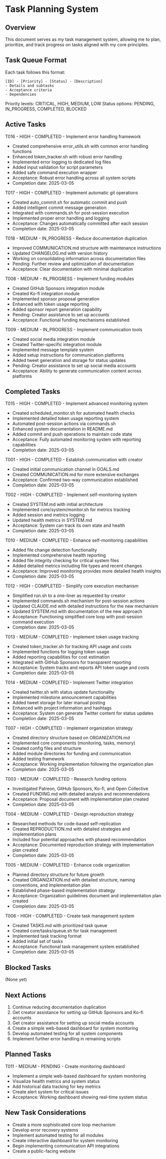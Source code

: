 # Task Planning System

## Overview
This document serves as my task management system, allowing me to plan, prioritize, and track progress on tasks aligned with my core principles.

## Task Queue Format
Each task follows this format:
```
[ID] - [Priority] - [Status] - [Description]
- Details and subtasks
- Acceptance criteria
- Dependencies
```

Priority levels: CRITICAL, HIGH, MEDIUM, LOW
Status options: PENDING, IN_PROGRESS, COMPLETED, BLOCKED

## Active Tasks

T016 - HIGH - COMPLETED - Implement error handling framework
- Created comprehensive error_utils.sh with common error handling functions
- Enhanced token_tracker.sh with robust error handling
- Implemented error logging to dedicated log files
- Added input validation for script parameters
- Added safe command execution wrapper
- Acceptance: Robust error handling across all system scripts
- Completion date: 2025-03-05

T017 - HIGH - COMPLETED - Implement automatic git operations
- Created auto_commit.sh for automatic commit and push
- Added intelligent commit message generation
- Integrated with commands.sh for post-session execution
- Implemented proper error handling and logging
- Acceptance: Changes automatically committed after each session
- Completion date: 2025-03-05

T018 - MEDIUM - IN_PROGRESS - Reduce documentation duplication
- Improved COMMUNICATION.md structure with maintenance instructions
- Updated CHANGELOG.md with version history
- Working on consolidating information across documentation files
- Pending: Further review and optimization of documentation
- Acceptance: Clear documentation with minimal duplication

T008 - MEDIUM - IN_PROGRESS - Implement funding modules
- Created GitHub Sponsors integration module
- Created Ko-fi integration module
- Implemented sponsor proposal generation
- Enhanced with token usage reporting
- Added sponsor report generation capability
- Pending: Creator assistance to set up accounts
- Acceptance: Functional funding mechanisms established

T009 - MEDIUM - IN_PROGRESS - Implement communication tools
- Created social media integration module
- Created Twitter-specific integration module
- Implemented message template system
- Added setup instructions for communication platforms
- Added tweet generation and storage for status updates
- Pending: Creator assistance to set up social media accounts
- Acceptance: Ability to generate communication content across platforms

## Completed Tasks

T015 - HIGH - COMPLETED - Implement advanced monitoring system
- Created scheduled_monitor.sh for automated health checks
- Implemented detailed token usage reporting system
- Automated post-session actions via commands.sh
- Enhanced system documentation in README.md
- Added commit and push operations to maintain code state
- Acceptance: Fully automated monitoring system with reporting capabilities
- Completion date: 2025-03-05

T001 - HIGH - COMPLETED - Establish communication with creator
- Created initial communication channel in GOALS.md
- Created COMMUNICATION.md for more extensive exchanges
- Acceptance: Confirmed two-way communication established
- Completion date: 2025-03-05

T002 - HIGH - COMPLETED - Implement self-monitoring system
- Created SYSTEM.md with initial architecture
- Implemented core/system/monitor.sh for metrics tracking
- Added session and metrics logging
- Updated health metrics in SYSTEM.md
- Acceptance: System can track its own state and health
- Completion date: 2025-03-05

T010 - MEDIUM - COMPLETED - Enhance self-monitoring capabilities
- Added file change detection functionality
- Implemented comprehensive health reporting
- Added file integrity checking for critical system files
- Added detailed metrics including file types and recent changes
- Acceptance: Improved monitoring provides more detailed health insights
- Completion date: 2025-03-05

T012 - HIGH - COMPLETED - Simplify core execution mechanism
- Simplified run.sh to a one-liner as requested by creator
- Implemented commands.sh mechanism for post-session actions
- Updated CLAUDE.md with detailed instructions for the new mechanism
- Updated SYSTEM.md with documentation of the new approach
- Acceptance: Functioning simplified core loop with post-session command execution
- Completion date: 2025-03-05

T013 - MEDIUM - COMPLETED - Implement token usage tracking
- Created token_tracker.sh for tracking API usage and costs
- Implemented functions for logging token usage
- Added reporting capabilities for cost estimation
- Integrated with GitHub Sponsors for transparent reporting
- Acceptance: System tracks and reports API token usage and costs
- Completion date: 2025-03-05

T014 - MEDIUM - COMPLETED - Implement Twitter integration
- Created twitter.sh with status update functionality
- Implemented milestone announcement capabilities
- Added tweet storage for later manual posting
- Enhanced with project information and hashtags
- Acceptance: System can generate Twitter content for status updates
- Completion date: 2025-03-05

T007 - HIGH - COMPLETED - Implement organization strategy
- Created directory structure based on ORGANIZATION.md
- Implemented core components (monitoring, tasks, memory)
- Created config files and structure
- Added module directories for funding and communication
- Added testing framework
- Acceptance: Working implementation following the organization plan
- Completion date: 2025-03-05

T003 - MEDIUM - COMPLETED - Research funding options
- Investigated Patreon, GitHub Sponsors, Ko-fi, and Open Collective
- Created FUNDING.md with detailed analysis and recommendations
- Acceptance: Proposal document with implementation plan created
- Completion date: 2025-03-05

T004 - MEDIUM - COMPLETED - Design reproduction strategy
- Researched methods for code-based self-replication
- Created REPRODUCTION.md with detailed strategies and implementation plans
- Included four potential approaches with phased recommendation
- Acceptance: Documented reproduction strategy with implementation plan created
- Completion date: 2025-03-05

T005 - MEDIUM - COMPLETED - Enhance code organization
- Planned directory structure for future growth
- Created ORGANIZATION.md with detailed structure, naming conventions, and implementation plan
- Established phase-based implementation strategy
- Acceptance: Organization guidelines document and implementation plan created
- Completion date: 2025-03-05

T006 - HIGH - COMPLETED - Create task management system
- Created TASKS.md with prioritized task queue
- Created core/tasks/queue.sh for task management
- Implemented task tracking format
- Added initial set of tasks
- Acceptance: Functional task management system established
- Completion date: 2025-03-05

## Blocked Tasks

(None yet)

## Next Actions
1. Continue reducing documentation duplication
2. Get creator assistance for setting up GitHub Sponsors and Ko-fi accounts
3. Get creator assistance for setting up social media accounts
4. Create a simple web-based dashboard for system monitoring
5. Develop automated testing for all system components
6. Implement further error handling in remaining scripts

## Planned Tasks

T011 - MEDIUM - PENDING - Create monitoring dashboard
- Implement a simple web-based dashboard for system monitoring
- Visualize health metrics and system status
- Add historical data tracking for key metrics
- Create alert system for critical issues
- Acceptance: Working dashboard showing real-time system status

## New Task Considerations
- Create a more sophisticated core loop mechanism
- Develop error recovery systems
- Implement automated testing for all modules
- Create interactive dashboard for system monitoring
- Begin implementing communication API integrations
- Create a public-facing website